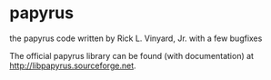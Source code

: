 papyrus
=======

the papyrus code written by Rick L. Vinyard, Jr. with a few bugfixes

The official papyrus library can be found (with documentation) at http://libpapyrus.sourceforge.net.